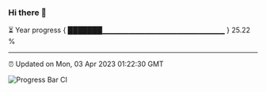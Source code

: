 ### Hi there 👋

⏳ Year progress { ███████▁▁▁▁▁▁▁▁▁▁▁▁▁▁▁▁▁▁▁▁▁▁▁ } 25.22 %

---

⏰ Updated on Mon, 03 Apr 2023 01:22:30 GMT

![Progress Bar CI](https://github.com/ZhaoGui/ZhaoGui/workflows/Progress%20Bar%20CI/badge.svg)
